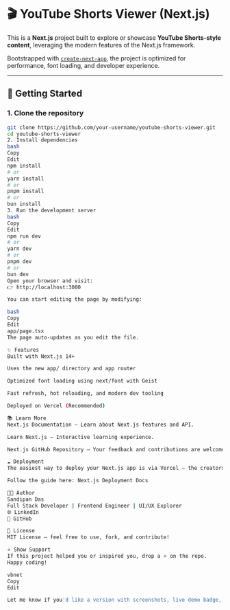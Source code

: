 # 🎬 YouTube Shorts Viewer (Next.js)

This is a **Next.js** project built to explore or showcase **YouTube Shorts-style content**, leveraging the modern features of the Next.js framework.

Bootstrapped with [`create-next-app`](https://nextjs.org/docs/pages/api-reference/create-next-app), the project is optimized for performance, font loading, and developer experience.

---

## 🚀 Getting Started

### 1. Clone the repository

```bash
git clone https://github.com/your-username/youtube-shorts-viewer.git
cd youtube-shorts-viewer
2. Install dependencies
bash
Copy
Edit
npm install
# or
yarn install
# or
pnpm install
# or
bun install
3. Run the development server
bash
Copy
Edit
npm run dev
# or
yarn dev
# or
pnpm dev
# or
bun dev
Open your browser and visit:
👉 http://localhost:3000

You can start editing the page by modifying:

bash
Copy
Edit
app/page.tsx
The page auto-updates as you edit the file.

✨ Features
Built with Next.js 14+

Uses the new app/ directory and app router

Optimized font loading using next/font with Geist

Fast refresh, hot reloading, and modern dev tooling

Deployed on Vercel (Recommended)

📚 Learn More
Next.js Documentation – Learn about Next.js features and API.

Learn Next.js – Interactive learning experience.

Next.js GitHub Repository – Your feedback and contributions are welcome!

☁️ Deployment
The easiest way to deploy your Next.js app is via Vercel — the creators of Next.js.

Follow the guide here: Next.js Deployment Docs

👨‍💻 Author
Sandipan Das
Full Stack Developer | Frontend Engineer | UI/UX Explorer
🌐 LinkedIn
🐙 GitHub

📄 License
MIT License — feel free to use, fork, and contribute!

⭐️ Show Support
If this project helped you or inspired you, drop a ⭐ on the repo.
Happy coding!

vbnet
Copy
Edit

Let me know if you'd like a version with screenshots, live demo badge, or want to include video integration features like YouTube Data API!







